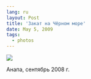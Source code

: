 ```yaml
---
lang: ru
layout: Post
title: 'Закат на Чёрном море'
date: May 5, 2009
tags:
  - photos
---
```


![](photo://2008-09-11_5D_7951_Artem_Sapegin)

Анапа, сентябрь 2008 г.
